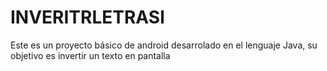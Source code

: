 # INVERITRLETRASl
Este es un proyecto básico de android desarrolado en el lenguaje Java, su objetivo es invertir un texto en pantalla 
